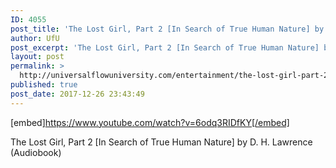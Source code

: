 ```yaml
---
ID: 4055
post_title: 'The Lost Girl, Part 2 [In Search of True Human Nature] by D. H. Lawrence (Audiobook)'
author: UfU
post_excerpt: 'The Lost Girl, Part 2 [In Search of True Human Nature] by D. H. Lawrence (Audiobook)'
layout: post
permalink: >
  http://universalflowuniversity.com/entertainment/the-lost-girl-part-2-in-search-of-true-human-nature-by-d-h-lawrence-audiobook/
published: true
post_date: 2017-12-26 23:43:49
---
```

[embed]https://www.youtube.com/watch?v=6odq3RIDfKY[/embed]<br>
<p>The Lost Girl, Part 2 [In Search of True Human Nature] by D. H. Lawrence (Audiobook)</p>